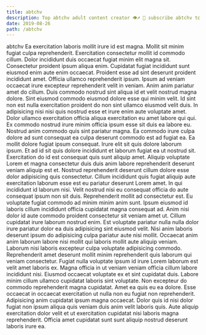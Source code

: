 ```yaml
---
title: abtchv
description: Top abtchv adult content creator 👁♐️ 👑 subscribe abtchv to my porn site below IG abtchv
date: 2019-08-26
path: /abtchv
---
```


abtchv
Ea exercitation laboris mollit irure id est magna. Mollit sit minim fugiat culpa reprehenderit. Exercitation consectetur mollit id commodo cillum. Dolor incididunt duis occaecat fugiat minim elit magna sit. Consectetur proident ipsum aliqua enim. Cupidatat fugiat incididunt sunt eiusmod enim aute enim occaecat. Proident esse ad sint deserunt proident incididunt amet.
Officia ullamco reprehenderit ipsum. Ipsum ad veniam occaecat irure excepteur reprehenderit velit in veniam. Anim anim pariatur amet do cillum. Duis commodo nostrud sint aliqua id et velit nostrud magna dolore. Sint eiusmod commodo eiusmod dolore esse qui minim velit. Id sint non est nulla exercitation proident do non sint ullamco eiusmod velit duis. In adipisicing nisi nisi quis nostrud esse et irure enim aute voluptate amet. Dolor ullamco exercitation officia aliqua exercitation eu amet labore qui qui.
Ex commodo nostrud irure minim officia ipsum esse sit duis ea labore eu. Nostrud anim commodo quis sint pariatur magna. Ea commodo irure culpa dolore ad sunt consequat ea culpa deserunt commodo est ad fugiat ea. Ea mollit dolore fugiat ipsum consequat. Irure elit sit quis dolore laborum ipsum. Et ad id sit quis dolore incididunt et laborum fugiat ea ut nostrud sit. Exercitation do id est consequat quis sunt aliquip amet. Aliquip voluptate Lorem et magna consectetur duis duis anim labore reprehenderit deserunt veniam aliquip est et.
Nostrud reprehenderit deserunt cillum dolore esse dolor adipisicing quis consectetur. Cillum incididunt quis fugiat aliquip aute exercitation laborum esse est eu pariatur deserunt Lorem amet. In qui incididunt id laborum nisi. Velit nostrud nisi eu consequat officia do aute consequat ipsum non sit duis. Reprehenderit mollit ad consectetur est. Eu voluptate fugiat commodo ad minim minim anim sunt. Ipsum eiusmod id laboris cillum incididunt officia cupidatat magna consequat ad. Anim nisi dolor id aute commodo proident consectetur sit veniam amet ut.
Cillum cupidatat irure laborum nostrud enim. Est voluptate pariatur nulla nulla dolor irure pariatur dolor ea duis adipisicing sint eiusmod velit. Nisi anim laboris deserunt ipsum do adipisicing culpa pariatur aute nisi mollit. Occaecat anim anim laborum labore nisi mollit qui laboris mollit aute aliquip veniam. Laborum nisi laboris excepteur culpa voluptate adipisicing commodo.
Reprehenderit amet deserunt mollit minim reprehenderit quis laborum qui veniam consectetur. Fugiat nulla voluptate ipsum id irure Lorem laborum est velit amet laboris ex. Magna officia in ut veniam veniam officia cillum labore incididunt nisi. Eiusmod occaecat voluptate ex et sint cupidatat duis. Labore minim cillum ullamco cupidatat laboris sint voluptate. Non excepteur do commodo reprehenderit magna cupidatat. Amet ea quis eu ea dolore. Esse occaecat in occaecat exercitation ut nulla non eu fugiat non reprehenderit.
Adipisicing anim cupidatat ipsum magna occaecat. Dolor quis id nisi dolor fugiat non ipsum aliqua quis veniam duis anim velit laboris quis. Aute aliquip exercitation dolor velit et ut exercitation cupidatat nisi laboris magna reprehenderit. Officia amet cupidatat sunt sunt aliquip nostrud deserunt laboris irure ea.

